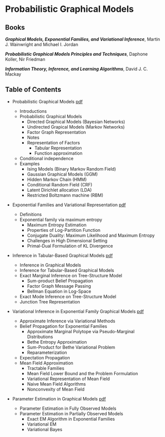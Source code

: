 # Probabilistic Graphical Models

## Books

***Graphical Models, Exponential Families, and Variational Inference***, Martin J. Wainwright and Michael I. Jordan

***Probabilistic Graphical Models Principles and Techniques***, Daphone Koller, Nir Friedman

***Information Theory, Inference, and Learning Algorithms***, David J. C. Mackay

## Table of Contents

- Probabilistic Graphical Models [pdf](./GM_1_prob_graphical_models.pdf)
  - Introductions
  - Probabilistic Graphical Models
    - Directed Graphical Models (Bayesian Networks)
    - Undirected Grapical Models (Markov Networks)
    - Factor Graph Representation
    - Notes
    - Representation of Factors 
      - Tabular Representation 
      - Function approximation
  - Conditional independence
  - Examples
    - Ising Models (Binary Markov Random Field)
    - Gaussian Graphical Models (GGM)
    - Hidden Markov Chain (HMM)
    - Conditional Random Field (CRF)
    - Latent Dirichlet allocation (LDA)
    - Restricted Boltzmann machine (RBM)
 
- Exponential Families and Variational Representation [pdf](./GM_2_exp_fam_inference.pdf)
  - Definitions
  - Exponential family via maximum entropy
    - Maximum Entropy Estimation
    - Properties of Log-Partition Function
    - Conjugate Duality: Maximum Likelihood and Maximum Entropy
    - Challenges in High Dimensional Setting
    - Primal-Dual Formulation of KL Divergence

- Inference in Tabular-Based Graphical Models [pdf](./GM_3_inference_tab.pdf)
  - Inference in Graphical Models
  - Inference for Tabular-Based Graphical Models
  - Exact Marginal Inference on Tree-Structure Model
    - Sum-product Belief Propagation
    - Factor Graph Message Passing
    - Bellman Equation in Log-Space
  - Exact Mode Inference on Tree-Structure Model 
  - Junction Tree Representation

- Variational Inference in Exponential Family Graphical Models [pdf](./GM_4_variational_inference_exp.pdf)
  - Approximate Inference via Variational Methods
  - Belief Propagation for Exponential Families
    - Approximate Marginal Polytope via Pseudo-Marginal Distributions
    - Bethe Entropy Approximation
    - Sum-Product for Bethe Variational Problem
    - Reparameterization
  - Expectation Propagation
  - Mean Field Approximation
    - Tractable Families
    - Mean Field Lower Bound and the Problem Formulation
    - Variational Representation of Mean Field
    - Naive Mean Field Algorithms
    - Nonconvexity of Mean Field

- Parameter Estimation in Graphical Models [pdf](./GM_5_param_est.pdf)
  - Parameter Estimation in Fully Observed Models
  - Parameter Estimation in Partially Observed Models
    - Exact EM Algorithm in Exponential Families
    - Variational EM
    - Variational Bayes

